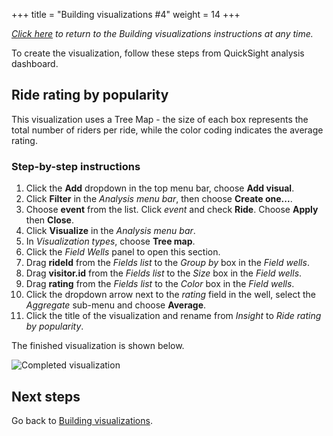 +++
title = "Building visualizations #4"
weight = 14
+++

*[Click here](../3-quicksight.html#building-visualizations) to return to the *Building visualizations* instructions at any time.*

To create the visualization, follow these steps from QuickSight analysis dashboard.

## Ride rating by popularity

This visualization uses a Tree Map - the size of each box represents the total number of riders per ride, while the color coding indicates the average rating.

### Step-by-step instructions ###

1. Click the **Add** dropdown in the top menu bar, choose **Add visual**.
1. Click **Filter** in the *Analysis menu bar*, then choose **Create one...**.
1. Choose **event** from the list. Click *event* and check **Ride**. Choose **Apply** then **Close**.
1. Click **Visualize** in the *Analysis menu bar*.
1. In *Visualization types*, choose **Tree map**.
1. Click the *Field Wells* panel to open this section.
1. Drag **rideId** from the *Fields list* to the *Group by* box in the *Field wells*.
1. Drag **visitor.id** from the *Fields list* to the *Size* box in the *Field wells*.
1. Drag **rating** from the *Fields list* to the *Color* box in the *Field wells*.
1. Click the dropdown arrow next to the *rating* field in the well, select the *Aggregate* sub-menu and choose **Average**.
1. Click the title of the visualization and rename from *Insight* to *Ride rating by popularity*.

The finished visualization is shown below.

![Completed visualization](/images/module5-3-visualization-4.png)

## Next steps

Go back to [Building visualizations](../3-quicksight.html#building-visualizations).